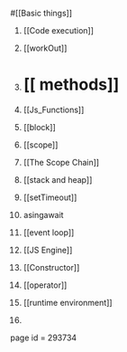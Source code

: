 #[[Basic things]] 

1) [[Code execution]]
2) [[workOut]]
3) # [[ methods]]
5) [[Js_Functions]]
6) [[block]]
7) [[scope]]
8) [[The Scope Chain]]

9) [[stack and heap]]
10) [[setTimeout]]
 

11) asingawait

12) [[event loop]]
13) [[JS Engine]]
14) [[Constructor]]
15) [[operator]]
16) [[runtime environment]]
17) 


page id =  293734